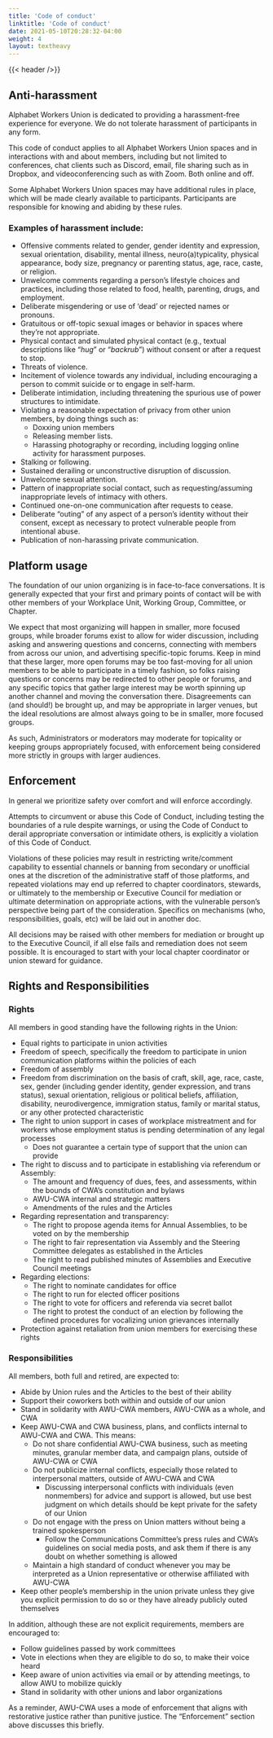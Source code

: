 ```yaml
---
title: 'Code of conduct'
linktitle: 'Code of conduct'
date: 2021-05-10T20:28:32-04:00
weight: 4
layout: textheavy
---
```


{{< header />}}

## Anti-harassment

Alphabet Workers Union is dedicated to providing a harassment-free experience for everyone. We do not tolerate harassment of participants in any form.

This code of conduct applies to all Alphabet Workers Union spaces and in interactions with and about members, including but not limited to conferences, chat clients such as Discord, email, file sharing such as in Dropbox, and videoconferencing such as with Zoom. Both online and off.

Some Alphabet Workers Union spaces may have additional rules in place, which will be made clearly available to participants. Participants are responsible for knowing and abiding by these rules. 

### Examples of harassment include:

* Offensive comments related to gender, gender identity and expression, sexual orientation, disability, mental illness, neuro(a)typicality, physical appearance, body size, pregnancy or parenting status, age, race, caste, or religion.
* Unwelcome comments regarding a person’s lifestyle choices and practices, including those related to food, health, parenting, drugs, and employment.
* Deliberate misgendering or use of ‘dead’ or rejected names or pronouns. 
* Gratuitous or off-topic sexual images or behavior in spaces where they’re not appropriate.
* Physical contact and simulated physical contact (e.g., textual descriptions like “*hug*” or “*backrub*”) without consent or after a request to stop.
* Threats of violence.
* Incitement of violence towards any individual, including encouraging a person to commit suicide or to engage in self-harm.
* Deliberate intimidation, including threatening the spurious use of power structures to intimidate.
* Violating a reasonable expectation of privacy from other union members, by doing things such as: 
    * Doxxing union members
    * Releasing member lists. 
    * Harassing photography or recording, including logging online activity for harassment purposes.
* Stalking or following.
* Sustained derailing or unconstructive disruption of discussion.
* Unwelcome sexual attention.
* Pattern of inappropriate social contact, such as requesting/assuming inappropriate levels of intimacy with others.
* Continued one-on-one communication after requests to cease.
* Deliberate “outing” of any aspect of a person’s identity without their consent, except as necessary to protect vulnerable people from intentional abuse.
* Publication of non-harassing private communication.

## Platform usage

The foundation of our union organizing is in face-to-face conversations. It is generally expected that your first and primary points of contact will be with other members of your Workplace Unit, Working Group, Committee, or Chapter.

We expect that most organizing will happen in smaller, more focused groups, while broader forums exist to allow for wider discussion, including asking and answering questions and concerns, connecting with members from across our union, and advertising specific-topic forums. Keep in mind that these larger, more open forums may be too fast-moving for all union members to be able to participate in a timely fashion, so folks raising questions or concerns may be redirected to other people or forums, and any specific topics that gather large interest may be worth spinning up another channel and moving the conversation there. Disagreements can (and should!) be brought up, and may be appropriate in larger venues, but the ideal resolutions are almost always going to be in smaller, more focused groups.

As such, Administrators or moderators may moderate for topicality or keeping groups appropriately focused, with enforcement being considered more strictly in groups with larger audiences. 

## Enforcement

In general we prioritize safety over comfort and will enforce accordingly. 

Attempts to circumvent or abuse this Code of Conduct, including testing the boundaries of a rule despite warnings, or using the Code of Conduct to derail appropriate conversation or intimidate others, is explicitly a violation of this Code of Conduct.

Violations of these policies may result in restricting write/comment capability to essential channels or banning from secondary or unofficial ones at the discretion of the administrative staff of those platforms, and repeated violations may end up referred to chapter coordinators, stewards, or ultimately to the membership or Executive Council for mediation or ultimate determination on appropriate actions, with the vulnerable person’s perspective being part of the consideration. Specifics on mechanisms (who, responsibilities, goals, etc) will be laid out in another doc. 

All decisions may be raised with other members for mediation or brought up to the Executive Council, if all else fails and remediation does not seem possible. It is encouraged to start with your local chapter coordinator or union steward for guidance.  

## Rights and Responsibilities

### Rights

All members in good standing have the following rights in the Union:
* Equal rights to participate in union activities
* Freedom of speech, specifically the freedom to participate in union communication platforms within the policies of each
* Freedom of assembly
* Freedom from discrimination on the basis of craft, skill, age, race, caste, sex, gender (including gender identity, gender expression, and trans status), sexual orientation, religious or political beliefs, affiliation, disability, neurodivergence, immigration status, family or marital status, or any other protected characteristic
* The right to union support in cases of workplace mistreatment and for workers whose employment status is pending determination of any legal processes
    * Does not guarantee a certain type of support that the union can provide
* The right to discuss and to participate in establishing via referendum or Assembly:
    * The amount and frequency of dues, fees, and assessments, within the bounds of CWA’s constitution and bylaws
    * AWU-CWA internal and strategic matters
    * Amendments of the rules and the Articles
* Regarding representation and transparency:
    * The right to propose agenda items for Annual Assemblies, to be voted on by the membership
    * The right to fair representation via Assembly and the Steering Committee delegates as established in the Articles
    * The right to read published minutes of Assemblies and Executive Council meetings 
* Regarding elections:
    * The right to nominate candidates for office
    * The right to run for elected officer positions
    * The right to vote for officers and referenda via secret ballot
    * The right to protest the conduct of an election by following the defined procedures for vocalizing union grievances internally
* Protection against retaliation from union members for exercising these rights

### Responsibilities

All members, both full and retired, are expected to:
* Abide by Union rules and the Articles to the best of their ability
* Support their coworkers both within and outside of our union
* Stand in solidarity with AWU-CWA members, AWU-CWA as a whole, and CWA
* Keep AWU-CWA and CWA business, plans, and conflicts internal to AWU-CWA and CWA. This means:
    * Do not share confidential AWU-CWA business, such as meeting minutes, granular member data, and campaign plans, outside of AWU-CWA or CWA
    * Do not publicize internal conflicts, especially those related to interpersonal matters, outside of AWU-CWA and CWA
        * Discussing interpersonal conflicts with individuals (even nonmembers) for advice and support is allowed, but use best judgment on which details should be kept private for the safety of our Union
    * Do not engage with the press on Union matters without being a trained spokesperson
        * Follow the Communications Committee’s press rules and CWA’s guidelines on social media posts, and ask them if there is any doubt on whether something is allowed
    * Maintain a high standard of conduct whenever you may be interpreted as a Union representative or otherwise affiliated with AWU-CWA
* Keep other people’s membership in the union private unless they give you explicit permission to do so or they have already publicly outed themselves

In addition, although these are not explicit requirements, members are encouraged to:
* Follow guidelines passed by work committees
* Vote in elections when they are eligible to do so, to make their voice heard
* Keep aware of union activities via email or by attending meetings, to allow AWU to mobilize quickly
* Stand in solidarity with other unions and labor organizations

As a reminder, AWU-CWA uses a mode of enforcement that aligns with restorative justice rather than punitive justice. The “Enforcement” section above discusses this briefly.
